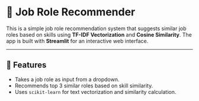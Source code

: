 # 💼 Job Role Recommender

This is a simple job role recommendation system that suggests similar job roles based on skills using **TF-IDF Vectorization** and **Cosine Similarity**. The app is built with **Streamlit** for an interactive web interface.

---

## 🔧 Features

- Takes a job role as input from a dropdown.
- Recommends top 3 similar roles based on skill similarity.
- Uses `scikit-learn` for text vectorization and similarity calculation.
